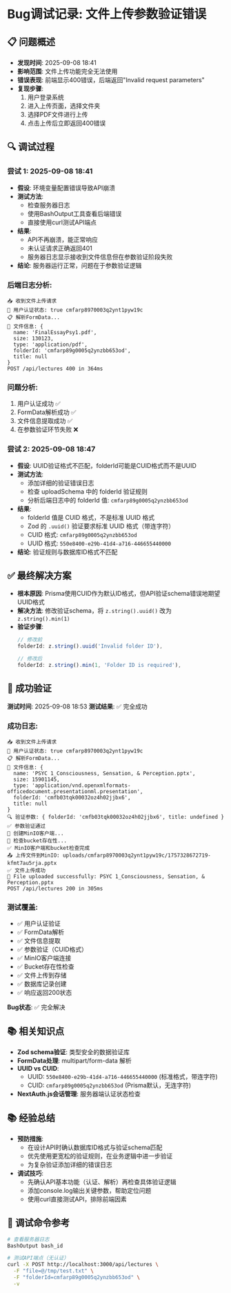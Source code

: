# Bug调试记录: 文件上传参数验证错误

## 📋 问题概述

- **发现时间**: 2025-09-08 18:41
- **影响范围**: 文件上传功能完全无法使用
- **错误表现**: 前端显示400错误，后端返回"Invalid request parameters"
- **复现步骤**: 
  1. 用户登录系统
  2. 进入上传页面，选择文件夹
  3. 选择PDF文件进行上传
  4. 点击上传后立即返回400错误

## 🔍 调试过程

### 尝试 1: 2025-09-08 18:41
- **假设**: 环境变量配置错误导致API崩溃
- **测试方法**: 
  - 检查服务器日志
  - 使用BashOutput工具查看后端错误
  - 直接使用curl测试API端点
- **结果**: 
  - API不再崩溃，能正常响应
  - 未认证请求正确返回401
  - 服务器日志显示接收到文件信息但在参数验证阶段失败
- **结论**: 服务器运行正常，问题在于参数验证逻辑

### 后端日志分析:
```
📥 收到文件上传请求
👤 用户认证状态: true cmfarp8970003q2ynt1pyw19c
📋 解析FormData...
📄 文件信息: {
  name: 'FinalEssayPsy1.pdf',
  size: 130123,
  type: 'application/pdf',
  folderId: 'cmfarp89g0005q2ynzbb653od',
  title: null
}
POST /api/lectures 400 in 364ms
```

### 问题分析:
1. 用户认证成功 ✅
2. FormData解析成功 ✅ 
3. 文件信息提取成功 ✅
4. 在参数验证环节失败 ❌

### 尝试 2: 2025-09-08 18:47
- **假设**: UUID验证格式不匹配，folderId可能是CUID格式而不是UUID
- **测试方法**: 
  - 添加详细的验证错误日志
  - 检查 uploadSchema 中的 folderId 验证规则
  - 分析后端日志中的 folderId 值: `cmfarp89g0005q2ynzbb653od`
- **结果**: 
  - folderId 值是 CUID 格式，不是标准 UUID 格式
  - Zod 的 `.uuid()` 验证要求标准 UUID 格式（带连字符）
  - CUID 格式: `cmfarp89g0005q2ynzbb653od`
  - UUID 格式: `550e8400-e29b-41d4-a716-446655440000`
- **结论**: 验证规则与数据库ID格式不匹配

## ✅ 最终解决方案

- **根本原因**: Prisma使用CUID作为默认ID格式，但API验证schema错误地期望UUID格式
- **解决方法**: 修改验证schema，将 `z.string().uuid()` 改为 `z.string().min(1)`
- **验证步骤**: 
  ```typescript
  // 修改前
  folderId: z.string().uuid('Invalid folder ID'),
  
  // 修改后  
  folderId: z.string().min(1, 'Folder ID is required'),
  ```

## 🎯 成功验证

**测试时间**: 2025-09-08 18:53
**测试结果**: ✅ 完全成功

### 成功日志:
```
📥 收到文件上传请求
👤 用户认证状态: true cmfarp8970003q2ynt1pyw19c
📋 解析FormData...
📄 文件信息: {
  name: 'PSYC 1_Consciousness, Sensation, & Perception.pptx',
  size: 15901145,
  type: 'application/vnd.openxmlformats-officedocument.presentationml.presentation',
  folderId: 'cmfb03tqk00032oz4h02jjbx6',
  title: null
}
🔍 验证参数: { folderId: 'cmfb03tqk00032oz4h02jjbx6', title: undefined }
✅ 参数验证通过
🔧 创建MinIO客户端...
🔄 检查bucket存在性...
✅ MinIO客户端和bucket检查完成
📤 上传文件到MinIO: uploads/cmfarp8970003q2ynt1pyw19c/1757328672719-kfmt7au5rja.pptx
✅ 文件上传成功
📄 File uploaded successfully: PSYC 1_Consciousness, Sensation, & Perception.pptx
POST /api/lectures 200 in 305ms
```

### 测试覆盖:
- ✅ 用户认证验证
- ✅ FormData解析
- ✅ 文件信息提取  
- ✅ 参数验证（CUID格式）
- ✅ MinIO客户端连接
- ✅ Bucket存在性检查
- ✅ 文件上传到存储
- ✅ 数据库记录创建
- ✅ 响应返回200状态

**Bug状态**: ✅ 完全解决

## 📚 相关知识点
- **Zod schema验证**: 类型安全的数据验证库
- **FormData处理**: multipart/form-data 解析
- **UUID vs CUID**: 
  - UUID: `550e8400-e29b-41d4-a716-446655440000` (标准格式，带连字符)
  - CUID: `cmfarp89g0005q2ynzbb653od` (Prisma默认，无连字符)
- **NextAuth.js会话管理**: 服务器端认证状态检查

## 📚 经验总结
- **预防措施**: 
  - 在设计API时确认数据库ID格式与验证schema匹配
  - 优先使用更宽松的验证规则，在业务逻辑中进一步验证
  - 为复杂验证添加详细的错误日志
- **调试技巧**:
  - 先确认API基本功能（认证、解析）再检查具体验证逻辑
  - 添加console.log输出关键参数，帮助定位问题
  - 使用curl直接测试API，排除前端因素

## 🔧 调试命令参考
```bash
# 查看服务器日志
BashOutput bash_id

# 测试API端点（无认证）
curl -X POST http://localhost:3000/api/lectures \
  -F "file=@/tmp/test.txt" \
  -F "folderId=cmfarp89g0005q2ynzbb653od" \
  -v
```